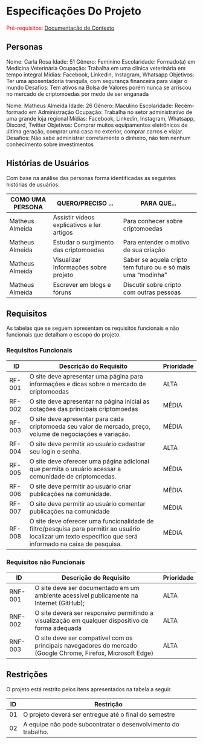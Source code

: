 # Especificações Do Projeto

<span style="color:red">Pré-requisitos: <a href="1-Contexto.md"> Documentação de Contexto</a></span>


## Personas
Nome:
Carla Rosa
Idade:
51
Gênero:
Feminino
Escolaridade:
Formado(a) em Medicina Veterinária
Ocupação:
Trabalha em uma clínica veterinária em tempo integral
Mídias:
Facebook, Linkedin, Instagram, Whatsapp
Objetivos:
Ter uma aposentadoria tranquila, com segurança financeira para viajar o mundo
Desafios:
Tem ativos na Bolsa de Valores porém nunca se arriscou no mercado de criptomoedas por medo de ser enganada 






Nome:
Matheus Almeida
Idade:
26
Gênero:
Maculino
Escolaridade:
Recém-formado em Administração
Ocupação:
Trabalha no setor administrativo de uma grande loja regional 
Mídias:
Facebook, Linkedin, Instagram, Whatsapp, Discord, Twitter
Objetivos:
Comprar muitos equipamentos eletrônicos de última geração, comprar uma casa no exterior, comprar carros e viajar.
Desafios:
Não sabe administrar corretamente o dinheiro, não tem nenhum conhecimento sobre investimentos





## Histórias de Usuários

Com base na análise das personas forma identificadas as seguintes histórias de usuários:

|   COMO UMA PERSONA    |                   QUERO/PRECISO ...                   |                      PARA QUE...                             |
|-----------------------|-------------------------------------------------------|--------------------------------------------------------------|
| Matheus Almeida       | Assistir vídeos explicativos e ler artigos            | Para conhecer sobre criptomoedas                             |
| Matheus Almeida       | Estudar o surgimento das criptomoedas                 | Para entender o motivo de sua criação                        |
| Matheus Almeida       | Visualizar Informações sobre projeto                  | Saber se aquela cripto tem futuro ou e só mais uma “modinha” |
| Matheus Almeida       | Escrever em blogs e fóruns	                          | Discutir sobre cripto com outras pessoas                     |



## Requisitos

As tabelas que se seguem apresentam os requisitos funcionais e não funcionais que detalham o escopo do projeto.

### Requisitos Funcionais

|ID    | Descrição do Requisito  | Prioridade |
|------|-----------------------------------------|----|
|RF-001| O site deve apresentar uma página para informações e dicas sobre o mercado de criptomoedas | ALTA | 
|RF-002| O site deve apresentar na página inicial as cotações das principais criptomoedas   | MÉDIA |
|RF-003| O site deve apresentar para cada criptomoeda seu valor de mercado, preço, volume de negociações e variação. |  MÉDIA | 
|RF-004| O site deve permitir ao usuário cadastrar seu login e senha. |  ALTA | 
|RF-005| O site deve oferecer uma página adicional que permita o usuário acessar a comunidade de criptomoedas. |  MÉDIA | 
|RF-006| O site deve permitir ao usuário criar publicações na comunidade. |  MÉDIA | 
|RF-007| O site deve permitir ao usuário comentar publicações na comunidade |  MÉDIA | 
|RF-008| O site deve oferecer uma funcionalidade de filtro/pesquisa para permitir ao usuário localizar um texto específico que será informado na caixa de pesquisa. |  MÉDIA | 


### Requisitos não Funcionais

|ID     | Descrição do Requisito  |Prioridade |
|-------|-------------------------|----|
|RNF-001|O site deve ser documentado em um ambiente acessível publicamente na Internet (GitHub);  | ALTA | 
|RNF-002|O site deverá ser responsivo permitindo a visualização em qualquer dispositivo de forma adequada |  ALTA |
|RNF-003|O site deve ser compatível com os principais navegadores do mercado (Google Chrome, Firefox, Microsoft Edge) |  ALTA |






## Restrições

O projeto está restrito pelos itens apresentados na tabela a seguir.

|ID| Restrição                                             |
|--|-------------------------------------------------------|
|01| O projeto deverá ser entregue até o final do semestre |
|02| A equipe não pode subcontratar o desenvolvimento do trabalho.       |





